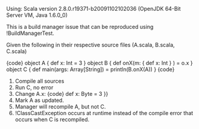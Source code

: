 Using: Scala version 2.8.0.r19371-b20091102102036 (OpenJDK 64-Bit Server VM, Java 1.6.0_0)

This is a build manager issue that can be reproduced using !BuildManagerTest.


Given the following in their respective source files (A.scala, B.scala, C.scala)

{code}
object A {
	def x: Int = 3
}
object B {
	def onX(m: { def x: Int } ) =
		o.x
}
object C {
	def main(args: Array[String]) =
		println(B.onX(A))
}
{code}
 1. Compile all sources
 1. Run C, no error
 1. Change A.x:
{code}
	def x: Byte = 3
 }}
 1. Mark A as updated.
 1. Manager will recompile A, but not C.
 1. !ClassCastException occurs at runtime instead of the compile error that occurs when C is recompiled.

